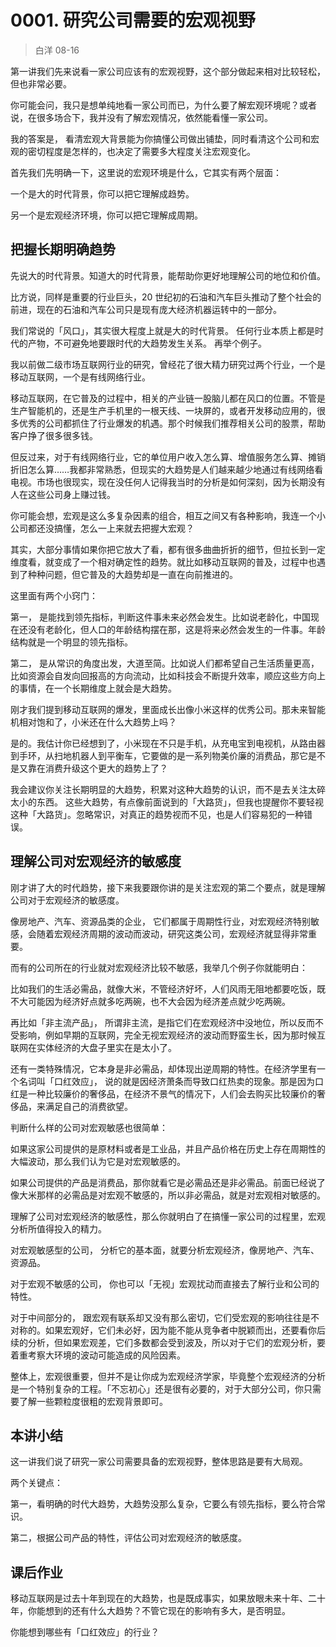 # 0001. 研究公司需要的宏观视野
> 白洋
08-16

第一讲我们先来说看一家公司应该有的宏观视野，这个部分做起来相对比较轻松，但也非常必要。

你可能会问，我只是想单纯地看一家公司而已，为什么要了解宏观环境呢？或者说，在很多场合下，我并没有了解宏观情况，依然能看懂一家公司。

我的答案是， 看清宏观大背景能为你搞懂公司做出铺垫，同时看清这个公司和宏观的密切程度是怎样的，也决定了需要多大程度关注宏观变化。

首先我们先明确一下，这里说的宏观环境是什么，它其实有两个层面：

一个是大的时代背景，你可以把它理解成趋势。

另一个是宏观经济环境，你可以把它理解成周期。

## 把握长期明确趋势

先说大的时代背景。知道大的时代背景，能帮助你更好地理解公司的地位和价值。

比方说，同样是重要的行业巨头，20 世纪初的石油和汽车巨头推动了整个社会的前进，现在的石油和汽车公司只是现有庞大经济机器运转中的一部分。

我们常说的「风口」，其实很大程度上就是大的时代背景。 任何行业本质上都是时代的产物，不可避免地要跟时代的大趋势发生关系。
再举个例子。

我以前做二级市场互联网行业的研究，曾经花了很大精力研究过两个行业，一个是移动互联网，一个是有线网络行业。

移动互联网，在它普及的过程中，相关的产业链一股脑儿都在风口的位置。不管是生产智能机的，还是生产手机里的一根天线、一块屏的，或者开发移动应用的，很多优秀的公司都抓住了行业爆发的机遇。那个时候我们推荐相关公司的股票，帮助客户挣了很多很多钱。

但反过来，对于有线网络行业，它的单位用户收入怎么算、增值服务怎么算、摊销折旧怎么算……我都非常熟悉，但现实的大趋势是人们越来越少地通过有线网络看电视。市场也很现实，现在没任何人记得我当时的分析是如何深刻，因为长期没有人在这些公司身上赚过钱。

你可能会想，宏观是这么多复杂因素的组合，相互之间又有各种影响，我连一个小公司都还没搞懂，怎么一上来就去把握大宏观？

其实，大部分事情如果你把它放大了看，都有很多曲曲折折的细节，但拉长到一定维度看，就变成了一个相对确定性的趋势。就比如移动互联网的普及，过程中也遇到了种种问题，但它普及的大趋势却是一直在向前推进的。

这里面有两个小窍门：

第一， 是能找到领先指标，判断这件事未来必然会发生。比如说老龄化，中国现在还没有老龄化，但人口的年龄结构摆在那，这是将来必然会发生的一件事。年龄结构就是一个明显的领先指标。

第二， 是从常识的角度出发，大道至简。比如说人们都希望自己生活质量更高，比如资源会自发向回报高的方向流动，比如科技会不断提升效率，顺应这些方向上的事情，在一个长期维度上就会是大趋势。

刚才我们提到移动互联网的爆发，里面成长出像小米这样的优秀公司。那未来智能机相对饱和了，小米还在什么大趋势上吗？

是的。我估计你已经想到了，小米现在不只是手机，从充电宝到电视机，从路由器到手环，从扫地机器人到平衡车，它要做的是一系列物美价廉的消费品，那它是不是又靠在消费升级这个更大的趋势上了？

我会建议你关注长期明显的大趋势，积累对这种大趋势的认识，而不是去关注太碎太小的东西。 这些大趋势，有点像前面说到的「大路货」，但我也提醒你不要轻视这种「大路货」。忽略常识，对真正的趋势视而不见，也是人们容易犯的一种错误。

## 理解公司对宏观经济的敏感度

刚才讲了大的时代趋势，接下来我要跟你讲的是关注宏观的第二个要点，就是理解公司对于宏观经济的敏感度。

像房地产、汽车、资源品类的企业， 它们都属于周期性行业，对宏观经济特别敏感，会随着宏观经济周期的波动而波动，研究这类公司，宏观经济就显得非常重要。

而有的公司所在的行业就对宏观经济比较不敏感，我举几个例子你就能明白：

比如我们的生活必需品，就像大米，不管经济好坏，人们风雨无阻地都要吃饭，既不大可能因为经济好点就多吃两碗，也不大会因为经济差点就少吃两碗。

再比如「非主流产品」， 所谓非主流，是指它们在宏观经济中没地位，所以反而不受影响，例如早期的互联网，完全无视宏观经济的波动而野蛮生长，因为那时候互联网在实体经济的大盘子里实在是太小了。

还有一类特殊情况，它本身是非必需品，却体现出逆周期的特性。在经济学里有一个名词叫「口红效应」， 说的就是因经济萧条而导致口红热卖的现象。那是因为口红是一种比较廉价的奢侈品，在经济不景气的情况下，人们会去购买比较廉价的奢侈品，来满足自己的消费欲望。

判断什么样的公司对宏观敏感也很简单：

如果这家公司提供的是原材料或者是工业品，并且产品价格在历史上存在周期性的大幅波动，那么我们认为它是对宏观敏感的。

如果公司提供的产品是消费品，那你就看它是必需品还是非必需品。前面已经说了像大米那样的必需品是对宏观不敏感的，所以非必需品，就是对宏观相对敏感的。

理解了公司对宏观经济的敏感性，那么你就明白了在搞懂一家公司的过程里，宏观分析所值得投入的精力。

对宏观敏感型的公司， 分析它的基本面，就要分析宏观经济，像房地产、汽车、资源品。

对于宏观不敏感的公司， 你也可以「无视」宏观扰动而直接去了解行业和公司的特性。

对于中间部分的， 跟宏观有联系却又没有那么密切，它们受宏观的影响往往是不对称的。如果宏观好，它们未必好，因为能不能从竞争者中脱颖而出，还要看你后续的分析，但如果宏观差，它们多数都会受到波及，所以对于它们的宏观分析，要着重考察大环境的波动可能造成的风险因素。

整体上，宏观很重要，但并不是让你成为宏观经济学家，毕竟整个宏观经济的分析是一个特别复杂的工程。「不忘初心」还是很有必要的，对于大部分公司，你只需要了解一些颗粒度很粗的宏观背景即可。

## 本讲小结

这一讲我们说了研究一家公司需要具备的宏观视野，整体思路是要有大局观。

两个关键点：

第一，看明确的时代大趋势，大趋势没那么复杂，它要么有领先指标，要么符合常识。

第二，根据公司产品的特性，评估公司对宏观经济的敏感度。

## 课后作业

移动互联网是过去十年到现在的大趋势，也是既成事实，如果放眼未来十年、二十年，你能想到的还有什么大趋势？不管它现在的影响有多大，是否明显。

你能想到哪些有「口红效应」的行业？


